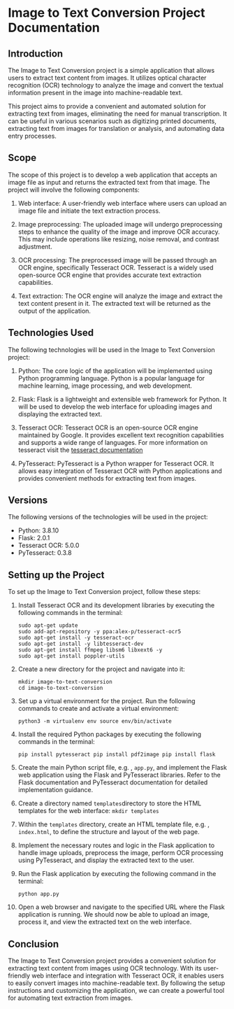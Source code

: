 # Image to Text Conversion Project Documentation

## Introduction

The Image to Text Conversion project is a simple application that allows users to extract text content from images. It utilizes optical character recognition (OCR) technology to analyze the image and convert the textual information present in the image into machine-readable text.

This project aims to provide a convenient and automated solution for extracting text from images, eliminating the need for manual transcription. It can be useful in various scenarios such as digitizing printed documents, extracting text from images for translation or analysis, and automating data entry processes.

## Scope

The scope of this project is to develop a web application that accepts an image file as input and returns the extracted text from that image. The project will involve the following components:

1.  Web interface: A user-friendly web interface where users can upload an image file and initiate the text extraction process.

2.  Image preprocessing: The uploaded image will undergo preprocessing steps to enhance the quality of the image and improve OCR accuracy. This may include operations like resizing, noise removal, and contrast adjustment.

3.  OCR processing: The preprocessed image will be passed through an OCR engine, specifically Tesseract OCR. Tesseract is a widely used open-source OCR engine that provides accurate text extraction capabilities.

4.  Text extraction: The OCR engine will analyze the image and extract the text content present in it. The extracted text will be returned as the output of the application.


## Technologies Used

The following technologies will be used in the Image to Text Conversion project:

1.  Python: The core logic of the application will be implemented using Python programming language. Python is a popular language for machine learning, image processing, and web development.

2.  Flask: Flask is a lightweight and extensible web framework for Python. It will be used to develop the web interface for uploading images and displaying the extracted text.

3.  Tesseract OCR: Tesseract OCR is an open-source OCR engine maintained by Google. It provides excellent text recognition capabilities and supports a wide range of languages. For more information on tesseract visit the  [tesseract documentation](https://tesseract-ocr.github.io/)

5.  PyTesseract: PyTesseract is a Python wrapper for Tesseract OCR. It allows easy integration of Tesseract OCR with Python applications and provides convenient methods for extracting text from images.


## Versions

The following versions of the technologies will be used in the project:

-   Python: 3.8.10
-   Flask: 2.0.1
-   Tesseract OCR: 5.0.0
-   PyTesseract: 0.3.8

## Setting up the Project

To set up the Image to Text Conversion project, follow these steps:

1.  Install Tesseract OCR and its development libraries by executing the following commands in the terminal:


    ```
    sudo apt-get update
    sudo add-apt-repository -y ppa:alex-p/tesseract-ocr5
    sudo apt-get install -y tesseract-ocr
    sudo apt-get install -y libtesseract-dev
    sudo apt-get install ffmpeg libsm6 libxext6 -y
    sudo apt-get install poppler-utils
    ```

1.  Create a new directory for the project and navigate into it:


    ```
    mkdir image-to-text-conversion
    cd image-to-text-conversion
    ```

2.  Set up a virtual environment for the project. Run the following commands to create and activate a virtual environment:



    `python3 -m virtualenv env
    source env/bin/activate`

3.  Install the required Python packages by executing the following commands in the terminal:



    `pip install pytesseract
    pip install pdf2image
    pip install flask`



5.  Create the main Python script file, e.g. , `app.py`, and implement the Flask web application using the Flask and PyTesseract libraries. Refer to the Flask documentation and PyTesseract documentation for detailed implementation guidance.

6.  Create a directory named `templates`directory to store the HTML templates for the web interface:  `mkdir templates`





7.  Within the `templates` directory, create an HTML template file, e.g. , `index.html`, to define the structure and layout of the web page.

8.  Implement the necessary routes and logic in the Flask application to handle image uploads, preprocess the image, perform OCR processing using PyTesseract, and display the extracted text to the user.

9.  Run the Flask application by executing the following command in the terminal:

    `python app.py`

10.  Open a web browser and navigate to the specified URL where the Flask application is running. We should now be able to upload an image, process it, and view the extracted text on the web interface.

## Conclusion

The Image to Text Conversion project provides a convenient solution for extracting text content from images using OCR technology. With its user-friendly web interface and integration with Tesseract OCR, it enables users to easily convert images into machine-readable text. By following the setup instructions and customizing the application, we can create a powerful tool for automating text extraction from images.

